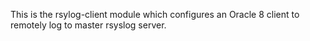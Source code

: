 
This is the rsylog-client
module which configures an Oracle 8 client to remotely log
to master rsyslog server.


